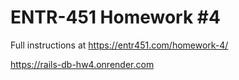 # ENTR-451 Homework #4

Full instructions at https://entr451.com/homework-4/

https://rails-db-hw4.onrender.com